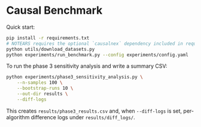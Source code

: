# Causal Benchmark

Quick start:

```bash
pip install -r requirements.txt
# NOTEARS requires the optional `causalnex` dependency included in requirements
python utils/download_datasets.py
python experiments/run_benchmark.py --config experiments/config.yaml
```

To run the phase 3 sensitivity analysis and write a summary CSV:

```bash
python experiments/phase3_sensitivity_analysis.py \
    --n-samples 100 \
    --bootstrap-runs 10 \
    --out-dir results \
    --diff-logs
```

This creates `results/phase3_results.csv` and, when `--diff-logs` is set,
per-algorithm difference logs under `results/diff_logs/`.
